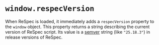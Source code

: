 # `window.respecVersion`

When ReSpec is loaded, it immediately adds a `respecVersion` property to the `window` object. This property returns a string describing the current version of ReSpec script. Its value is a [semver](https://semver.org/) string (like `"25.18.3"`) in release versions of ReSpec.